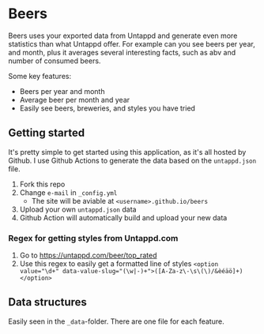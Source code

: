 Beers
=====

Beers uses your exported data from Untappd and generate even more statistics than what Untappd offer.
For example can you see beers per year, and month, plus it averages several interesting facts, such as abv and number of consumed beers.

Some key features:

* Beers per year and month
* Average beer per month and year
* Easily see beers, breweries, and styles you have tried


## Getting started

It's pretty simple to get started using this application, as it's all hosted by Github. I use Github Actions to generate the data based on the `untappd.json` file.

1. Fork this repo
2. Change `e-mail` in `_config.yml` 
   * The site will be aviable at `<username>.github.io/beers`
3. Upload your own `untappd.json` data
4. Github Action will automatically build and upload your new data


### Regex for getting styles from Untappd.com

1. Go to https://untappd.com/beer/top_rated
2. Use this regex to easily get a formatted line of styles
   `<option value="\d+" data-value-slug="(\w|-)+">([A-Za-z\-\s\(\)/&èéäö]+)</option>`


## Data structures

Easily seen in the `_data`-folder. There are one file for each feature.
